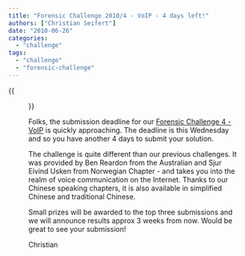 ```yaml
---
title: "Forensic Challenge 2010/4 - VoIP - 4 days left!"
authors: ["Christian Seifert"]
date: "2010-06-26"
categories: 
  - "challenge"
tags: 
  - "challenge"
  - "forensic-challenge"
---
```

{{<figure src="images/banner.png" alt="Banner" width="50%">}}

Folks, the submission deadline for our [Forensic Challenge 4 - VoIP](https://www.honeynet.org/challenges/2010_4_voip) is quickly approaching. The deadline is this Wednesday and so you have another 4 days to submit your solution.  

The challenge is quite different than our previous challenges. It was provided by Ben Reardon from the Australian and Sjur Eivind Usken from Norwegian Chapter - and takes you into the realm of voice communication on the Internet. Thanks to our Chinese speaking chapters, it is also available in simplified Chinese and traditional Chinese.  

Small prizes will be awarded to the top three submissions and we will announce results approx 3 weeks from now. Would be great to see your submission!  

Christian
